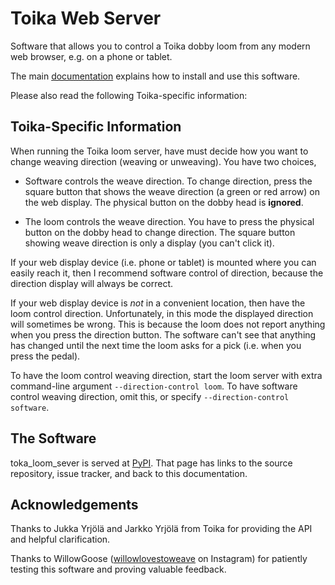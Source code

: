 # Toika Web Server

Software that allows you to control a Toika dobby loom
from any modern web browser, e.g. on a phone or tablet.

The main [documentation](https://r-owen.github.io/base_loom_server/)
explains how to install and use this software.

Please also read the following Toika-specific information:

## Toika-Specific Information

When running the Toika loom server, have must decide how you want to change weaving direction
(weaving or unweaving). You have two choices,

* Software controls the weave direction.
  To change direction, press the square button that shows the weave direction
  (a green or red arrow) on the web display.
  The physical button on the dobby head is **ignored**.

* The loom controls the weave direction. You have to press the physical button
  on the dobby head to change direction. The square button showing weave direction
  is only a display (you can't click it).

If your web display device (i.e. phone or tablet) is mounted where you can easily reach it,
then I recommend software control of direction, because the direction display will always be correct.

If your web display device is *not* in a convenient location, then have the loom control direction.
Unfortunately, in this mode the displayed direction will sometimes be wrong.
This is because the loom does not report anything when you press the direction button.
The software can't see that anything has changed until the next time the loom asks for a pick
(i.e. when you press the pedal).

To have the loom control weaving direction, start the loom server with extra command-line argument `--direction-control loom`. To have software control weaving direction, omit this, or specify `--direction-control software`.

## The Software

toka_loom_sever is served at [PyPI](https://pypi.org/project/toika-loom-server/). That page has links to the source repository, issue tracker, and back to this documentation.

## Acknowledgements

Thanks to Jukka Yrjölä and Jarkko Yrjölä from Toika for providing the API and helpful clarification.

Thanks to WillowGoose ([willowlovestoweave](https://www.instagram.com/willowlovestoweave/) on Instagram) for patiently testing this software and proving valuable feedback.
